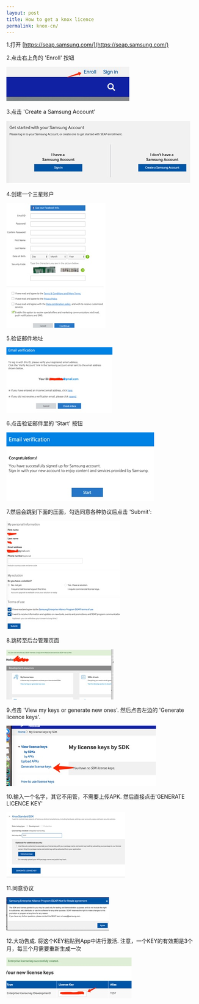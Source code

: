 ```yaml
---
layout: post
title: How to get a knox licence
permalink: knox-cn/
---
```

<style>
footer, .ds-thread, .main-nav {display:none;}
</style>
1.打开 [https://seap.samsung.com/](https://seap.samsung.com/)

2.点击右上角的 'Enroll' 按钮

![](https://github.com/junyuecao/private-static/blob/master/knox/1.png?raw=true)

3.点击 'Create a Samsung Account'

![](https://github.com/junyuecao/private-static/blob/master/knox/2.png?raw=true)

4.创建一个三星账户

![](https://github.com/junyuecao/private-static/blob/master/knox/3.png?raw=true)

5.验证邮件地址

![](https://github.com/junyuecao/private-static/blob/master/knox/4.png?raw=true)

6.点击验证邮件里的 'Start' 按钮

![](https://github.com/junyuecao/private-static/blob/master/knox/5.png?raw=true)

7.然后会跳到下面的压面，勾选同意各种协议后点击 'Submit':

![](https://github.com/junyuecao/private-static/blob/master/knox/6.png?raw=true)

8.跳转至后台管理页面

![](https://github.com/junyuecao/private-static/blob/master/knox/7.png?raw=true)

9.点击 'View my keys or generate new ones'. 然后点击左边的 'Generate licence keys'.

![](https://github.com/junyuecao/private-static/blob/master/knox/8.png?raw=true)

10.输入一个名字，其它不用管，不需要上传APK. 然后直接点击'GENERATE LICENCE KEY'

![](https://github.com/junyuecao/private-static/blob/master/knox/9.png?raw=true)

11.同意协议

![](https://github.com/junyuecao/private-static/blob/master/knox/10.png?raw=true)

12.大功告成. 将这个KEY粘贴到App中进行激活. 注意，一个KEY的有效期是3个月，每三个月需要重新生成一次

![](https://github.com/junyuecao/private-static/blob/master/knox/11.png?raw=true)
